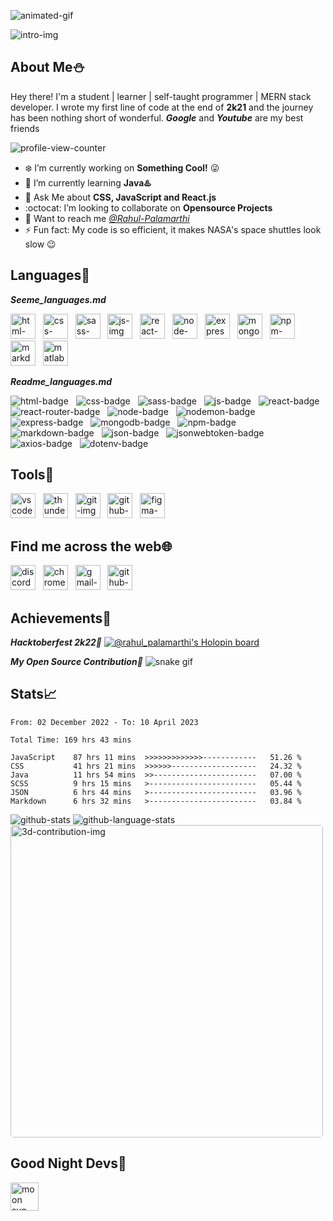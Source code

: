<!-- Intro section -->

![animated-gif](https://github.com/Rahul-Palamarthi/Rahul-Palamarthi/blob/main/assets/coding-animation.gif)

![intro-img](https://github.com/Rahul-Palamarthi/Rahul-Palamarthi/blob/main/assets/header.png)


## About Me⛄
Hey there! I'm a student | learner | self-taught programmer | MERN stack developer. I wrote my first line of code at the end of **2k21** and the journey has been nothing short of wonderful. _**Google**_ and _**Youtube**_ are my best friends <br>

<!-- <span>![discord-active-status](https://dcbadge.vercel.app/api/shield/733645557989376011)</span>&nbsp;&nbsp; -->
<span>![profile-view-counter](https://komarev.com/ghpvc/?username=Rahul-Palamarthi&style=for-the-badge&color=blueviolet)</span>

-   ❄️ I’m currently working on **Something Cool!** 😜
-   🌱 I’m currently learning **Java♨️**
-   👻 Ask Me about **CSS, JavaScript and React.js**
-   :octocat: I’m looking to collaborate on **Opensource Projects**
-   📮 Want to reach me _[@Rahul-Palamarthi](#find-me-across-the-web)_
-   ⚡ Fun fact: My code is so efficient, it makes NASA's space shuttles look slow 😉


<!-- language section -->
## Languages🔣
_**Seeme_languages.md**_<br />

<span><img height="40" src="https://github.com/Rahul-Palamarthi/Rahul-Palamarthi/blob/main/assets/languages/html.svg" alt="html-img"/></span>&nbsp;&nbsp;
<span><img height="40" src="https://github.com/Rahul-Palamarthi/Rahul-Palamarthi/blob/main/assets/languages/css.svg" alt="css-img"/></span>&nbsp;&nbsp;
<span><img height="40" src="https://github.com/Rahul-Palamarthi/Rahul-Palamarthi/blob/main/assets/languages/sass.svg" alt="sass-img"/></span>&nbsp;&nbsp;
<span><img height="40" src="https://github.com/Rahul-Palamarthi/Rahul-Palamarthi/blob/main/assets/languages/js.svg" alt="js-img"/></span>&nbsp;&nbsp;
<span><img height="40" src="https://github.com/Rahul-Palamarthi/Rahul-Palamarthi/blob/main/assets/languages/react.svg" alt="react-img"/></span>&nbsp;&nbsp;
<span><img height="40" src="https://github.com/Rahul-Palamarthi/Rahul-Palamarthi/blob/main/assets/languages/node.svg" alt="node-img"/></span>&nbsp;&nbsp;
<span><img height="40" src="https://github.com/Rahul-Palamarthi/Rahul-Palamarthi/blob/main/assets/languages/express.svg" alt="express-img"/></span>&nbsp;&nbsp;
<span><img height="40" src="https://github.com/Rahul-Palamarthi/Rahul-Palamarthi/blob/main/assets/languages/mongodb.svg" alt="mongodb-img"/></span>&nbsp;&nbsp;
<span><img height="40" src="https://github.com/Rahul-Palamarthi/Rahul-Palamarthi/blob/main/assets/languages/npm.svg" alt="npm-img"/></span>&nbsp;&nbsp;
<span><img height="40" src="https://github.com/Rahul-Palamarthi/Rahul-Palamarthi/blob/main/assets/languages/markdown.svg" alt="markdown-img"/></span>&nbsp;&nbsp;
<span><img height="40" src="https://github.com/Rahul-Palamarthi/Rahul-Palamarthi/blob/main/assets/languages/matlab.svg" alt="matlab-img"/></span>&nbsp;&nbsp;

_**Readme_languages.md**_<br />

<span><img src="https://img.shields.io/badge/HTML5-ff5722.svg?style=for-the-badge&logo=HTML5&logoColor=white" alt="html-badge"/></span>&nbsp;&nbsp;
<span><img src="https://img.shields.io/badge/CSS3-004ce8.svg?style=for-the-badge&logo=CSS3&logoColor=white" alt="css-badge"/></span>&nbsp;&nbsp;
<span><img src="https://img.shields.io/badge/Sass-CC6799.svg?style=for-the-badge&logo=Sass&logoColor=white" alt="sass-badge"/></span>&nbsp;&nbsp;
<span><img src="https://img.shields.io/badge/JavaScript-ffdf00.svg?style=for-the-badge&logo=JavaScript&logoColor=black" alt="js-badge"/></span>&nbsp;&nbsp;
<span><img src="https://img.shields.io/badge/React-61DAFB.svg?style=for-the-badge&logo=React&logoColor=black" alt="react-badge"/></span>&nbsp;&nbsp;
<span><img src="https://img.shields.io/badge/React%20Router-ec4545.svg?style=for-the-badge&logo=React-Router&logoColor=white" alt="react-router-badge"/></span>&nbsp;&nbsp;
<span><img src="https://img.shields.io/badge/Node.js-339933.svg?style=for-the-badge&logo=nodedotjs&logoColor=white" alt="node-badge"/></span>&nbsp;&nbsp;
<span><img src="https://img.shields.io/badge/Nodemon-76D04B.svg?style=for-the-badge&logo=Nodemon&logoColor=white" alt="nodemon-badge"/></span>&nbsp;&nbsp;
<span><img src="https://img.shields.io/badge/Express-000000.svg?style=for-the-badge&logo=Express&logoColor=white" alt="express-badge"/></span>&nbsp;&nbsp;
<span><img src="https://img.shields.io/badge/MongoDB-10aa50.svg?style=for-the-badge&logo=MongoDB&logoColor=white" alt="mongodb-badge"/></span>&nbsp;&nbsp;
<span><img src="https://img.shields.io/badge/npm-c33435.svg?style=for-the-badge&logo=npm&logoColor=white" alt="npm-badge"/></span>&nbsp;&nbsp;
<span><img src="https://img.shields.io/badge/Markdown-000000.svg?style=for-the-badge&logo=Markdown&logoColor=white" alt="markdown-badge"/></span>&nbsp;&nbsp;
<span><img src="https://img.shields.io/badge/JSON-000000.svg?style=for-the-badge&logo=JSON&logoColor=white" alt="json-badge"/></span>&nbsp;&nbsp;
<span><img src="https://img.shields.io/badge/JSON%20Web%20Tokens-000000.svg?style=for-the-badge&logo=JSON-Web-Tokens&logoColor=white" alt="jsonwebtoken-badge"/></span>&nbsp;&nbsp;
<span><img src="https://img.shields.io/badge/Axios-5A29E4.svg?style=for-the-badge&logo=Axios&logoColor=white" alt="axios-badge" /></span>&nbsp;&nbsp;
<span><img src="https://img.shields.io/badge/.ENV-ECD53F.svg?style=for-the-badge&logo=dotenv&logoColor=black" alt="dotenv-badge"/></span>&nbsp;&nbsp;


<!-- tools section -->
## Tools🧰
<span><img height="40" src="https://github.com/Rahul-Palamarthi/Rahul-Palamarthi/blob/main/assets/tools/vscode.svg" alt="vscode-img"/></span>&nbsp;&nbsp;
<span><img height="40" src="https://github.com/Rahul-Palamarthi/Rahul-Palamarthi/blob/main/assets/tools/thunderclient.svg" alt="thunderclient-img"/></span>&nbsp;&nbsp;
<span><img height="40" src="https://github.com/Rahul-Palamarthi/Rahul-Palamarthi/blob/main/assets/tools/git.svg" alt="git-img"/></span>&nbsp;&nbsp;
<span><img height="40" src="https://github.com/Rahul-Palamarthi/Rahul-Palamarthi/blob/main/assets/tools/github.svg" alt="github-img"/></span>&nbsp;&nbsp;
<span><img height="40" src="https://github.com/Rahul-Palamarthi/Rahul-Palamarthi/blob/main/assets/tools/figma.svg" alt="figma-img"/></span>&nbsp;&nbsp;

<!-- social section -->
## Find me across the web🌐
[<img height="40" src="https://github.com/Rahul-Palamarthi/Rahul-Palamarthi/blob/main/assets/social/discord.svg" alt="discord-img"/>](https://discord.com/users/733645557989376011 "discord")&nbsp;&nbsp;
[<img height="40" src="https://github.com/Rahul-Palamarthi/Rahul-Palamarthi/blob/main/assets/social/chrome.svg" alt="chrome-img"/>](https://rahul-palamarthi.github.io/Web-Portfolio/ "portfolio")&nbsp;&nbsp;
[<img height="40" src="https://github.com/Rahul-Palamarthi/Rahul-Palamarthi/blob/main/assets/social/gmail.svg" alt="gmail-img"/>](mailto:rahulpalamarthi@gmail.com "gmail")&nbsp;&nbsp;
[<img height="40" src="https://github.com/Rahul-Palamarthi/Rahul-Palamarthi/blob/main/assets/social/github.svg" alt="github-img"/>](https://github.com/Rahul-Palamarthi "github")&nbsp;&nbsp;

<!-- achievements section -->
## Achievements📍

_**Hacktoberfest 2k22🎉**_
[![@rahul_palamarthi's Holopin board](https://holopin.me/rahul_palamarthi)](https://holopin.io/@rahul_palamarthi)

_**My Open Source Contribution**🐍_
![snake gif](https://github.com/Rahul-Palamarthi/Rahul-Palamarthi/blob/output/github-contribution-grid-snake.svg)

<!-- stats section-->
## Stats📈

<!--START_SECTION:waka-->

```text
From: 02 December 2022 - To: 10 April 2023

Total Time: 169 hrs 43 mins

JavaScript    87 hrs 11 mins  >>>>>>>>>>>>>------------   51.26 %
CSS           41 hrs 21 mins  >>>>>>-------------------   24.32 %
Java          11 hrs 54 mins  >>-----------------------   07.00 %
SCSS          9 hrs 15 mins   >------------------------   05.44 %
JSON          6 hrs 44 mins   >------------------------   03.96 %
Markdown      6 hrs 32 mins   >------------------------   03.84 %
```

<!--END_SECTION:waka-->

<img src="https://github-readme-stats.vercel.app/api?username=Rahul-Palamarthi&show_icons=true&theme=transparent&border_color=161b22&bg_color=161b22&title_color=5555ff&icon_color=be90f2&text_color=aaffff&card_width=500" alt="github-stats"/>

<img src="https://github-readme-stats.vercel.app/api/top-langs/?username=Rahul-Palamarthi&layout=compact&theme=transparent&border_color=161b22&bg_color=161b22&title_color=5555ff&text_color=aaffff&card_width=450" alt="github-language-stats" />

<img width="500" style="border-radius: 5px;" src="https://github.com/Rahul-Palamarthi/Rahul-Palamarthi/blob/main/profile-3d-contrib/profile-night-rainbow.svg" alt="3d-contribution-img" />

<!-- bottom section -->
<!-- ## Stop digging, you've hit the bottom⛏ -->
<!-- <img src="https://github.com/Rahul-Palamarthi/Rahul-Palamarthi/blob/main/assets/dino.gif" alt="dino-gif" /> -->


<!-- Moon section -->
## Good Night Devs🥱
<img height="45" src="https://moon-svg.minung.dev/moon.svg?theme=ray&rotate=340" alt="moon svg logo"/>
